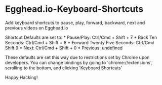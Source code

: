# Egghead.io-Keyboard-Shortcuts
Add keyboard shortcuts to pause, play, forward, backward, next and previous videos on Egghead.io

Shortcut Defaults are set to:
    * Pause/Play: Ctrl/Cmd + Shift + 7
    * Back Ten Seconds: Ctrl/Cmd + Shift + 8
    * Forward Twenty Five Seconds: Ctrl/Cmd Shift 9
    * Next: Ctrl/Cmd + Shift + 0
    * Previous: undefined

These defaults are set this way due to restrictions set by Chrome upon developers. You can change bindings by going to 'chrome://extensions', scrolling to the bottom, and clicking 'Keyboard Shortcuts'

Happy Hacking!
